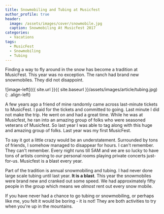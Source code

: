 ```yaml
---
title: Snowmobiling and Tubing at Musicfest
author_profile: true
header:
  image: /assets/images/cover/snowmobile.jpg
  caption: Snowmobiling At Musicfest 2017
categories:
  - Vacations
tags:
  - MusicFest
  - Snowmobiling
  - Tubing
---
```


Finding a way to fly around in the snow has become a tradition at MusicFest.  This year was no exception.  The ranch had brand new snowmobiles.  They did not disappoint.

![image-left]({{ site.url }}{{ site.baseurl }}/assets/images/article/tubing.jpg){: .align-left}

A few years ago a friend of mine randomly came across last-minute tickets to MusicFest.  I paid for the tickets and committed to going.  Last minute I did not make the trip.  He went on and had a great time.  While he was at Musicfest, he ran into an amazing group of folks who were seasoned veterans of Musicfest.  So last year I was able to tag along with this huge and amazing group of folks.  Last year was my first MusicFest.

To say it got a little crazy would be an understatement.  Surrounded by tons of friends, I somehow managed to disappear for hours.  I can't remember.  They can't remember.  Every night runs till 5AM and we are so lucky to have tons of artists coming to _our_ personal rooms playing private concerts just-for-us.  Musicfest is a blast every year.

Part of the tradition is annual snowmobiling and tubing.  I had never done large scale tubing until last year.  **It is a blast**.  This year the snowmobiles were brand new and cranked out some speed.  We had approximately fifty people in the group which means we _almost_ rent out every snow mobile.

If you have never had a chance to go tubing or snowmobiling, or perhaps like me, you felt it would be boring - it is not!  They are both activities to try when you're up in the mountains.
